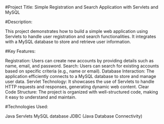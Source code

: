 #Project Title: Simple Registration and Search Application with Servlets and MySQL

#Description:

This project demonstrates how to build a simple web application using Servlets to handle user registration and search functionalities. It integrates with a MySQL database to store and retrieve user information.

#Key Features:

Registration: Users can create new accounts by providing details such as name, email, and password.
Search: Users can search for existing accounts based on specific criteria (e.g., name or email).
Database Interaction: The application efficiently connects to a MySQL database to store and manage user data.
Servlet Technology: It showcases the use of Servlets to handle HTTP requests and responses, generating dynamic web content.
Clear Code Structure: The project is organized with well-structured code, making it easy to understand and maintain.


#Technologies Used:

Java Servlets
MySQL database
JDBC (Java Database Connectivity)